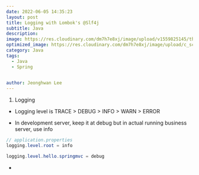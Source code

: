 ```yaml
---
date: 2022-06-05 14:35:23
layout: post
title: Logging with Lombok's @Slf4j
subtitle: Java
description: 
image: https://res.cloudinary.com/dm7h7e8xj/image/upload/v1559825145/theme16_o0seet.jpg
optimized_image: https://res.cloudinary.com/dm7h7e8xj/image/upload/c_scale,w_380/v1559825145/theme16_o0seet.jpg
category: Java
tags:
  - Java
  - Spring

  
author: Jeonghwan Lee
---
```


1. Logging 
* Logging level is TRACE > DEBUG > INFO > WARN > ERROR

* In development server, keep it at debug but in actual running business server, use info

```java
// application.properties
logging.level.root = info

logging.level.hello.springmvc = debug
```

* 







